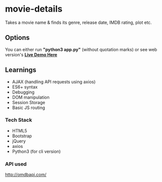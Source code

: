 # movie-details
Takes a movie name &amp; finds its genre, release date, IMDB rating, plot etc.

## Options
You can either run **"python3 app.py"** (without quotation marks) or see web version's [**Live Demo Here**](https://find-movies.netlify.app/)

## Learnings
+ AJAX (handling API requests using axios)
+ ES6+ syntax
+ Debugging
+ DOM manipulation
+ Session Storage
+ Basic JS routing

### Tech Stack
+ HTML5
+ Bootstrap
+ jQuery
+ axios
+ Python3 (for cli version)

### API used
http://omdbapi.com/

